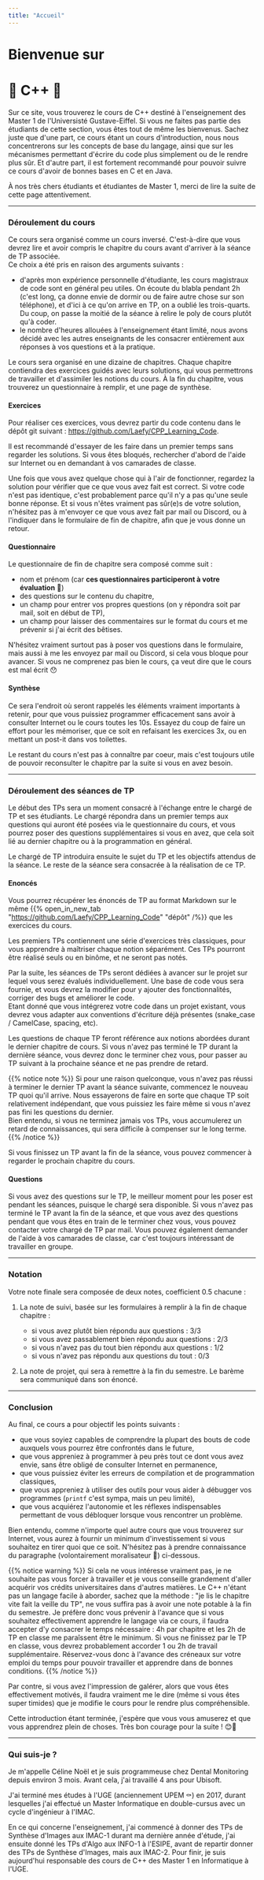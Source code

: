 ```yaml
---
title: "Accueil"
---
```


# Bienvenue sur
# 🎄 C++ 🎄

Sur ce site, vous trouverez le cours de C++ destiné à l'enseignement des Master 1 de l'Universisté Gustave-Eiffel. Si vous ne faites pas partie des étudiants de cette section, vous êtes tout de même les bienvenus. Sachez juste que d'une part, ce cours étant un cours d'introduction, nous nous concentrerons sur les concepts de base du langage, ainsi que sur les mécanismes permettant d'écrire du code plus simplement ou de le rendre plus sûr. Et d'autre part, il est fortement recommandé pour pouvoir suivre ce cours d'avoir de bonnes bases en C et en Java.

À nos très chers étudiants et étudiantes de Master 1, merci de lire la suite de cette page attentivement.

---

### Déroulement du cours

Ce cours sera organisé comme un cours inversé. C'est-à-dire que vous devrez lire et avoir compris le chapitre du cours avant d'arriver à la séance de TP associée.\
Ce choix a été pris en raison des arguments suivants : 
- d'après mon expérience personnelle d'étudiante, les cours magistraux de code sont en général peu utiles. On écoute du blabla pendant 2h (c'est long, ça donne envie de dormir ou de faire autre chose sur son téléphone), et d'ici à ce qu'on arrive en TP, on a oublié les trois-quarts. Du coup, on passe la moitié de la séance à relire le poly de cours plutôt qu'à coder.
- le nombre d'heures allouées à l'enseignement étant limité, nous avons décidé avec les autres enseignants de les consacrer entièrement aux réponses à vos questions et à la pratique.

Le cours sera organisé en une dizaine de chapitres. Chaque chapitre contiendra des exercices guidés avec leurs solutions, qui vous permettrons de travailler et d'assimiler les notions du cours. À la fin du chapitre, vous trouverez un questionnaire à remplir, et une page de synthèse.

#### Exercices

Pour réaliser ces exercices, vous devrez partir du code contenu dans le dépôt git suivant : https://github.com/Laefy/CPP_Learning_Code.

Il est recommandé d'essayer de les faire dans un premier temps sans regarder les solutions.
Si vous êtes bloqués, rechercher d'abord de l'aide sur Internet ou en demandant à vos camarades de classe.

Une fois que vous avez quelque chose qui à l'air de fonctionner, regardez la solution pour vérifier que ce que vous avez fait est correct. Si votre code n'est pas identique, c'est probablement parce qu'il n'y a pas qu'une seule bonne réponse. Et si vous n'êtes vraiment pas sûr(e)s de votre solution, n'hésitez pas à m'envoyer ce que vous avez fait par mail ou Discord, ou à l'indiquer dans le formulaire de fin de chapitre, afin que je vous donne un retour.

#### Questionnaire

Le questionnaire de fin de chapitre sera composé comme suit :
- nom et prénom (car **ces questionnaires participeront à votre évaluation** 😬)
- des questions sur le contenu du chapitre,
- un champ pour entrer vos propres questions (on y répondra soit par mail, soit en début de TP),
- un champ pour laisser des commentaires sur le format du cours et me prévenir si j'ai écrit des bêtises.

N'hésitez vraiment surtout pas à poser vos questions dans le formulaire, mais aussi à me les envoyez par mail ou Discord, si cela vous bloque pour avancer. Si vous ne comprenez pas bien le cours, ça veut dire que le cours est mal écrit 😯

#### Synthèse

Ce sera l'endroit où seront rappelés les éléments vraiment importants à retenir, pour que vous puissiez programmer efficacement sans avoir à consulter Internet ou le cours toutes les 10s. Essayez du coup de faire un effort pour les mémoriser, que ce soit en refaisant les exercices 3x, ou en mettant un post-it dans vos toilettes.

Le restant du cours n'est pas à connaître par coeur, mais c'est toujours utile de pouvoir reconsulter le chapitre par la suite si vous en avez besoin.

---

### Déroulement des séances de TP

Le début des TPs sera un moment consacré à l'échange entre le chargé de TP et ses étudiants. Le chargé répondra dans un premier temps aux questions qui auront été posées via le questionnaire du cours, et vous pourrez poser des questions supplémentaires si vous en avez, que cela soit lié au dernier chapitre ou à la programmation en général.

Le chargé de TP introduira ensuite le sujet du TP et les objectifs attendus de la séance.
Le reste de la séance sera consacrée à la réalisation de ce TP.

#### Enoncés

Vous pourrez récupérer les énoncés de TP au format Markdown sur le même {{% open_in_new_tab "https://github.com/Laefy/CPP_Learning_Code" "dépôt" /%}} que les exercices du cours.

Les premiers TPs contiennent une série d'exercices très classiques, pour vous apprendre à maîtriser chaque notion séparément.
Ces TPs pourront être réalisé seuls ou en binôme, et ne seront pas notés.

Par la suite, les séances de TPs seront dédiées à avancer sur le projet sur lequel vous serez évalués individuellement.
Une base de code vous sera fournie, et vous devrez la modifier pour y ajouter des fonctionnalités, corriger des bugs et améliorer le code.\
Etant donné que vous intégrerez votre code dans un projet existant, vous devrez vous adapter aux conventions d'écriture déjà présentes (snake_case / CamelCase, spacing, etc).

Les questions de chaque TP feront référence aux notions abordées durant le dernier chapitre de cours.
Si vous n'avez pas terminé le TP durant la dernière séance, vous devrez donc le terminer chez vous, pour passer au TP suivant à la prochaine séance et ne pas prendre de retard.

{{% notice note %}}
Si pour une raison quelconque, vous n'avez pas réussi à terminer le dernier TP avant la séance suivante, commencez le nouveau TP quoi qu'il arrive.
Nous essayerons de faire en sorte que chaque TP soit relativement indépendant, que vous puissiez les faire même si vous n'avez pas fini les questions du dernier.\
Bien entendu, si vous ne terminez jamais vos TPs, vous accumulerez un retard de connaissances, qui sera difficile à compenser sur le long terme. 
{{% /notice %}}

Si vous finissez un TP avant la fin de la séance, vous pouvez commencer à regarder le prochain chapitre du cours.

#### Questions

Si vous avez des questions sur le TP, le meilleur moment pour les poser est pendant les séances, puisque le chargé sera disponible.
Si vous n'avez pas terminé le TP avant la fin de la séance, et que vous avez des questions pendant que vous êtes en train de le terminer chez vous, vous pouvez contacter votre chargé de TP par mail. Vous pouvez également demander de l'aide à vos camarades de classe, car c'est toujours intéressant de travailler en groupe.

---

### Notation

Votre note finale sera composée de deux notes, coefficient 0.5 chacune :

1. La note de suivi, basée sur les formulaires à remplir à la fin de chaque chapitre : 
	- si vous avez plutôt bien répondu aux questions : 3/3
	- si vous avez passablement bien répondu aux questions : 2/3
	- si vous n'avez pas du tout bien répondu aux questions : 1/2
	- si vous n'avez pas répondu aux questions du tout : 0/3

2. La note de projet, qui sera à remettre à la fin du semestre. Le barème sera communiqué dans son énoncé.

---

### Conclusion

Au final, ce cours a pour objectif les points suivants :
- que vous soyiez capables de comprendre la plupart des bouts de code auxquels vous pourrez être confrontés dans le future,
- que vous appreniez à programmer à peu près tout ce dont vous avez envie, sans être obligé de consulter Internet en permanence,
- que vous puissiez éviter les erreurs de compilation et de programmation classiques,
- que vous appreniez à utiliser des outils pour vous aider à débugger vos programmes (`printf` c'est sympa, mais un peu limité),
- que vous acquiérez l'autonomie et les réflexes indispensables permettant de vous débloquer lorsque vous rencontrer un problème. 

Bien entendu, comme n'importe quel autre cours que vous trouverez sur Internet, vous aurez à fournir un minimum d'investissement si vous souhaitez en tirer quoi que ce soit. N'hésitez pas à prendre connaissance du paragraphe (volontairement moralisateur 💩) ci-dessous.

{{% notice warning %}}
Si cela ne vous intéresse vraiment pas, je ne souhaite pas vous forcer à travailler et je vous conseille grandement d'aller acquérir vos crédits universitaires dans d'autres matières. Le C++ n'étant pas un langage facile à aborder, sachez que la méthode : "je lis le chapitre vite fait la veille du TP", ne vous suffira pas à avoir une note potable à la fin du semestre. Je préfère donc vous prévenir à l'avance que si vous souhaitez effectivement apprendre le langage via ce cours, il faudra accepter d'y consacrer le temps nécessaire : 4h par chapitre et les 2h de TP en classe me paraîssent être le minimum. Si vous ne finissez par le TP en classe, vous devrez probablement accorder 1 ou 2h de travail supplémentaire. Réservez-vous donc à l'avance des créneaux sur votre emploi du temps pour pouvoir travailler et apprendre dans de bonnes conditions.
{{% /notice %}}

Par contre, si vous avez l'impression de galérer, alors que vous êtes effectivement motivés, il faudra vraiment me le dire (même si vous êtes super timides) que je modifie le cours pour le rendre plus compréhensible.

Cette introduction étant terminée, j'espère que vous vous amuserez et que vous apprendrez plein de choses. Très bon courage pour la suite ! 😊🎉

---

### Qui suis-je ?

Je m'appelle Céline Noël et je suis programmeuse chez Dental Monitoring depuis environ 3 mois.
Avant cela, j'ai travaillé 4 ans pour Ubisoft.

J'ai terminé mes études à l'UGE (anciennement UPEM ⚰️) en 2017, durant lesquelles j'ai effectué un Master Informatique en double-cursus avec un cycle d'ingénieur à l'IMAC.

En ce qui concerne l'enseignement, j'ai commencé à donner des TPs de Synthèse d'Images aux IMAC-1 durant ma dernière année d'étude, j'ai ensuite donné les TPs d'Algo aux INFO-1 à l'ESIPE, avant de repartir donner des TPs de Synthèse d'Images, mais aux IMAC-2. Pour finir, je suis aujourd'hui responsable des cours de C++ des Master 1 en Informatique à l'UGE.
